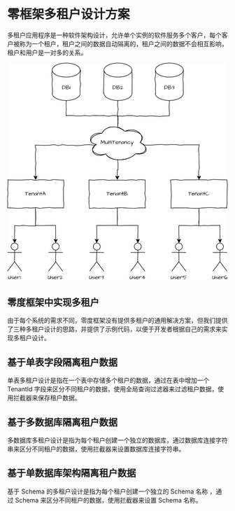 # 零框架多租户设计方案

多租户应用程序是一种软件架构设计，允许单个实例的软件服务多个客户，每个客户被称为一个租户，租户之间的数据自动隔离的，租户之间的数据不会相互影响，租户和用户是一对多的关系。

![多租户系统](multi-tenancy.svg)

## 零度框架中实现多租户

由于每个系统的需求不同，零度框架没有提供多租户的通用解决方案，但我们提供了三种多租户设计的思路，并提供了示例代码，以便于开发者根据自己的需求来实现多租户设计。

## 基于单表字段隔离租户数据

单表多租户设计是指在一个表中存储多个租户的数据，通过在表中增加一个 TenantId 字段来区分不同租户的数据，使用全局查询过滤器来过滤租户数据，使用拦截器来保存租户数据。


## 基于多数据库隔离租户数据

多数据库多租户设计是指为每个租户创建一个独立的数据库，通过数据库连接字符串来区分不同租户的数据，使用拦截器来设置数据库连接字符串。

## 基于单数据库架构隔离租户数据

基于 Schema 的多租户设计是指为每个租户创建一个独立的 Schema 名称 ，通过 Schema 来区分不同租户的数据，使用拦截器来设置 Schema 名称。
